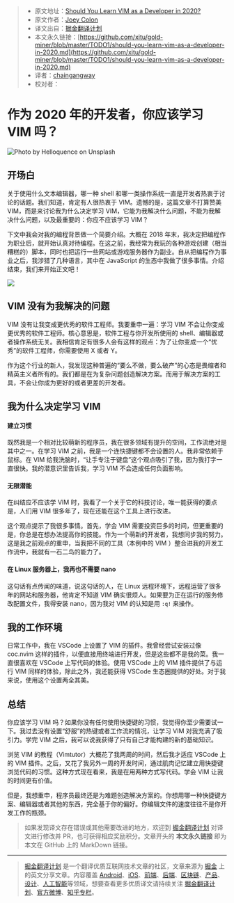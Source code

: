 > * 原文地址：[Should You Learn VIM as a Developer in 2020?](https://medium.com/better-programming/should-you-learn-vim-as-a-developer-in-2020-75fde02c5443)
> * 原文作者：[Joey Colon](https://medium.com/@joey_colon)
> * 译文出自：[掘金翻译计划](https://github.com/xitu/gold-miner)
> * 本文永久链接：[https://github.com/xitu/gold-miner/blob/master/TODO1/should-you-learn-vim-as-a-developer-in-2020.md](https://github.com/xitu/gold-miner/blob/master/TODO1/should-you-learn-vim-as-a-developer-in-2020.md)
> * 译者：[chaingangway](https://github.com/chaingangway)
> * 校对者：

# 作为 2020 年的开发者，你应该学习 VIM 吗？

![Photo by [Helloquence ](https://unsplash.com/photos/5fNmWej4tAA)on [Unsplash](http://unsplash.com)](https://cdn-images-1.medium.com/max/2000/1*6RF4SWv3nDsFlX1vDzc8Nw.jpeg)

## 开场白

关于使用什么文本编辑器，哪一种 shell 和哪一类操作系统一直是开发者热衷于讨论的话题。我们知道，肯定有人很热衷于 VIM。遗憾的是，这篇文章不打算赞美 VIM，而是来讨论我为什么决定学习 VIM，它能为我解决什么问题，不能为我解决什么问题，以及最重要的：你应不应该学习 VIM？

下文中我会对我的编程背景做一个简要介绍。大概在 2018 年末，我决定把编程作为职业后，就开始认真对待编程。在这之前，我经常为我玩的各种游戏创建（相当糟糕的）脚本，同时也把运行一些网站或游戏服务器作为副业。自从把编程作为事业之后，我涉猎了几种语言，其中在 JavaScript 的生态中我做了很多事情。介绍结束，我们来开始正文吧！

![](https://cdn-images-1.medium.com/max/2400/1*djasmygBIiqOqTCnXUehxA.jpeg)

## VIM 没有为我解决的问题

VIM 没有让我变成更优秀的软件工程师。我要重申一遍：学习 VIM 不会让你变成更优秀的软件工程师。核心意思是，软件工程与你开发所使用的 shell、编辑器或者操作系统无关。我相信肯定有很多人会有这样的观点：为了让你变成一个“优秀”的软件工程师，你需要使用 X 或者 Y。

作为这个行业的新人，我发现这种普遍的“要么不做，要么破产”的心态是畏缩者和精英主义者所有的。我们都是在为复杂问题创造解决方案。而用于解决方案的工具，不会让你成为更好的或者更差的开发者。

## 我为什么决定学习 VIM

#### 建立习惯

既然我是一个相对比较萌新的程序员，我在很多领域有提升的空间，工作流绝对是其中之一。在学习 VIM 之前，我是一个连快捷键都不会设置的人。我非常依赖于鼠标。在 VIM 给我洗脑时，“让手专注于键盘”这个观点吸引了我，因为我打字一直很快。我的潜意识里告诉我，学习 VIM 不会造成任何负面影响。

#### 无限潜能

在纠结应不应该学 VIM 时，我看了一个关于它的科技讨论，唯一能获得的要点是，人们用 VIM 很多年了，现在还能在这个工具上进行改进。

这个观点提示了我很多事情。首先，学会 VIM 需要投资巨多的时间，但更重要的是，你总是在想办法提高你的技能。作为一个萌新的开发者，我想同步我的努力。这是我之前观点的重申，当我把不同的工具（本例中的 VIM ）整合进我的开发工作流中，我就有一石二鸟的能力了。

#### 在 Linux 服务器上，我再也不需要 nano 

这句话有点传闻的味道，说这句话的人，在 Linux 远程环境下，远程运营了很多年的网站和服务器，他肯定不知道 VIM 确实很烦人。如果要为正在运行的服务修改配置文件，我得安装 nano，因为我对 VIM 的认知是用 `:q!` 来操作。

## 我的工作环境

日常工作中，我在 VSCode 上设置了 VIM 的插件。我曾经尝试安装过像 coc.nvim 这样的插件，以便直接用终端进行开发，但是这些都不是我的菜。我一直很喜欢在 VSCode 上写代码的体验。使用 VSCode 上的 VIM 插件提供了与运行 VIM 同样的体验，除此之外，我还能获得 VSCode 生态圈提供的好处。对于我来说，使用这个设置两全其美。

## 总结

你应该学习 VIM 吗？如果你没有任何使用快捷键的习惯，我觉得你至少需要试一下。我过去没有设置“舒服”的热键或者工作流的情况，让学习 VIM 对我充满了吸引力。学完 VIM 之后，我可以说我获得了只有自己才能构建的新的基础知识。

浏览 VIM 的教程（Vimtutor）大概花了我两周的时间，然后我才适应 VSCode 上的 VIM 插件。之后，又花了我另外一周的开发时间，通过肌肉记忆建立用快捷键浏览代码的习惯。这种方式现在看来，我是在用两种方式写代码。学会 VIM 让我的时间更有价值。

但是，我想重申，程序员最终还是为难题创造解决方案的。你想用哪一种快捷键方案、编辑器或者其他的东西，完全基于你的偏好。你编辑文件的速度往往不是你开发工作的瓶颈。


> 如果发现译文存在错误或其他需要改进的地方，欢迎到 [掘金翻译计划](https://github.com/xitu/gold-miner) 对译文进行修改并 PR，也可获得相应奖励积分。文章开头的 **本文永久链接** 即为本文在 GitHub 上的 MarkDown 链接。

---

> [掘金翻译计划](https://github.com/xitu/gold-miner) 是一个翻译优质互联网技术文章的社区，文章来源为 [掘金](https://juejin.im) 上的英文分享文章。内容覆盖 [Android](https://github.com/xitu/gold-miner#android)、[iOS](https://github.com/xitu/gold-miner#ios)、[前端](https://github.com/xitu/gold-miner#前端)、[后端](https://github.com/xitu/gold-miner#后端)、[区块链](https://github.com/xitu/gold-miner#区块链)、[产品](https://github.com/xitu/gold-miner#产品)、[设计](https://github.com/xitu/gold-miner#设计)、[人工智能](https://github.com/xitu/gold-miner#人工智能)等领域，想要查看更多优质译文请持续关注 [掘金翻译计划](https://github.com/xitu/gold-miner)、[官方微博](http://weibo.com/juejinfanyi)、[知乎专栏](https://zhuanlan.zhihu.com/juejinfanyi)。
